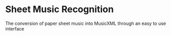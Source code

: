 <h1>Sheet Music Recognition</h1>
<p>The conversion of paper sheet music into MusicXML through an easy to use interface</p>
